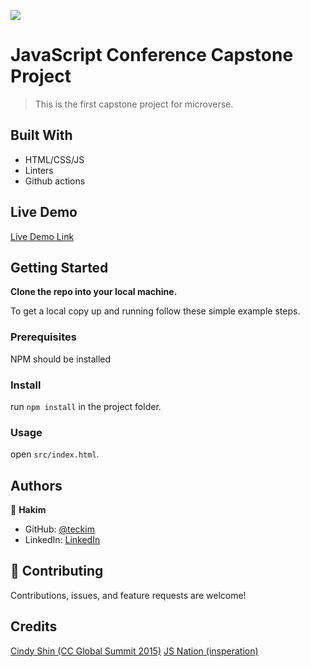 ![](https://img.shields.io/badge/Microverse-blueviolet)

# JavaScript Conference Capstone Project

> This is the first capstone project for microverse.

## Built With

- HTML/CSS/JS
- Linters
- Github actions

## Live Demo

[Live Demo Link](https://teckim.github.io/js-conference)


## Getting Started

**Clone the repo into your local machine.**


To get a local copy up and running follow these simple example steps.

### Prerequisites
NPM should be installed

### Install
run `npm install` in the project folder.

### Usage
open `src/index.html`.

## Authors

👤 **Hakim**

- GitHub: [@teckim](https://github.com/teckim)
- LinkedIn: [LinkedIn](https://www.linkedin.com/in/baheddi-hakim/)


## 🤝 Contributing

Contributions, issues, and feature requests are welcome!

## Credits

[Cindy Shin (CC Global Summit 2015)](https://www.behance.net/gallery/29845175/CC-Global-Summit-2015)
[JS Nation (insperation)](https://jsnation.com/)